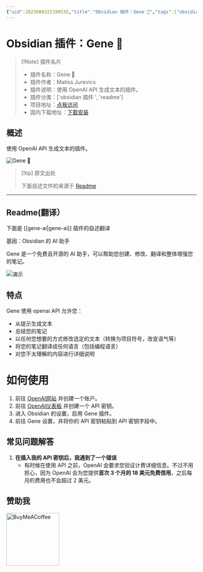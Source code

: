 ```yaml
---
{"uid":2023080322190535,"title":"Obsidian 插件：Gene 🧬","tags":["obsidian插件","readme"],"description":"使用OpenAI API生成文本的插件。","author":"AI","type":"readme","draft":false,"editable":false,"modified":20230101000000,"dg-publish":true,"permalink":"/lake-of-knowledge/10-obsidian/obsidian/readme/gene-ai-readme/","dgPassFrontmatter":true}
---
```



# Obsidian 插件：Gene 🧬

> [!Note] 插件名片
> - 插件名称：Gene 🧬
> - 插件作者：Matiss Jurevics
> - 插件说明：使用 OpenAI API 生成文本的插件。
> - 插件分类：['obsidian 插件 ', 'readme']
> - 项目地址：[点我访问](https://github.com/MatissJurevics/Gene-AI)
> - 国内下载地址：[下载安装](https://pkmer.cn/products/plugin/pluginMarket/?gene-ai)

## 概述

使用 OpenAI API 生成文本的插件。

![Gene 🧬](https://cdn.pkmer.cn/covers/gene-ai_new.gif!pkmer)

> [!tip] 原文出处
>
>下面自述文件的来源于 [Readme](https://ghproxy.net/https://raw.githubusercontent.com/MatissJurevics/Gene-AI/master/README.md)
>

---

## Readme(翻译）

下面是 [[gene-ai\|gene-ai]] 插件的自述翻译

基因：Obsidian 的 AI 助手

Gene 是一个免费且开源的 AI 助手，可以帮助您创建、修改、翻译和整体增强您的笔记。

![演示](./Demo.gif)

## 特点

Gene 使用 openai API 允许您：

- 从提示生成文本
- 总结您的笔记
- 以任何您想要的方式修改选定的文本（转换为项目符号，改变语气等）
- 将您的笔记翻译成任何语言（包括编程语言）
- 对您不太理解的内容进行详细说明

# 如何使用

1. 前往 [OpenAI网站](https://platform.openai.com/) 并创建一个账户。
2. 前往 [OpenAI仪表板](https://platform.openai.com/account/api-keys) 并创建一个 API 密钥。
3. 进入 Obsidian 的设置，启用 Gene 插件。
4. 前往 Gene 设置，并将你的 API 密钥粘贴到 API 密钥字段中。

## 常见问题解答

1. **在插入我的 API 密钥后，我遇到了一个错误**
    - 有时候在使用 API 之前，OpenAI 会要求您验证计费详细信息。不过不用担心，因为 OpenAI 会为您提供**首次 3 个月的 18 美元免费信用**，之后每月的费用也不会超过 2 美元。

## 赞助我

[<img src="https://cdn.buymeacoffee.com/buttons/v2/default-violet.png" alt="BuyMeACoffee" width="140">](https://www.buymeacoffee.com/matissjurev)
